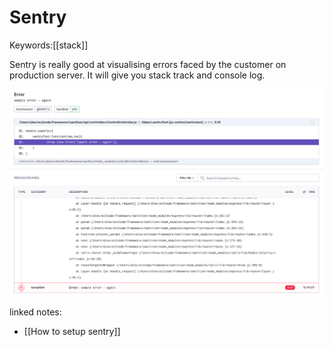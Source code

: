 # Sentry
Keywords:[[stack]]

Sentry is really good at visualising errors faced by the customer on production server. It will give you stack track and console log. 

![Sentry](/files/sentry.png)

linked notes: 

- [[How to setup sentry]] 